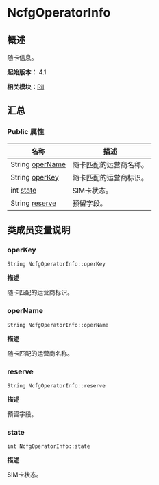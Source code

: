 # NcfgOperatorInfo


## 概述

随卡信息。

**起始版本：** 4.1

**相关模块：**[Ril](_ril_v12.md)


## 汇总


### Public 属性

| 名称 | 描述 | 
| -------- | -------- |
| String [operName](#opername) | 随卡匹配的运营商名称。  | 
| String [operKey](#operkey) | 随卡匹配的运营商标识。  | 
| int [state](#state) | SIM卡状态。  | 
| String [reserve](#reserve) | 预留字段。  | 


## 类成员变量说明


### operKey

```
String NcfgOperatorInfo::operKey
```
**描述**

随卡匹配的运营商标识。


### operName

```
String NcfgOperatorInfo::operName
```
**描述**

随卡匹配的运营商名称。


### reserve

```
String NcfgOperatorInfo::reserve
```
**描述**

预留字段。


### state

```
int NcfgOperatorInfo::state
```
**描述**

SIM卡状态。
